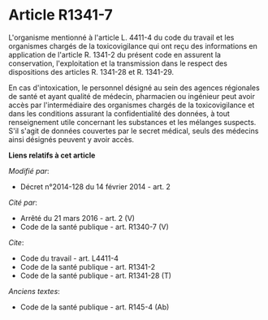 # Article R1341-7

L'organisme mentionné à l'article L. 4411-4 du code du travail et les organismes chargés de la toxicovigilance qui ont reçu
des informations en application de l'article R. 1341-2 du présent code en assurent la conservation, l'exploitation et la
transmission dans le respect des dispositions des articles R. 1341-28 et R. 1341-29. 

En cas d'intoxication, le personnel désigné au sein des agences régionales de santé et ayant qualité de médecin, pharmacien
ou ingénieur peut avoir accès par l'intermédiaire des organismes chargés de la toxicovigilance et dans les conditions
assurant la confidentialité des données, à tout renseignement utile concernant les substances et les mélanges suspects. S'il
s'agit de données couvertes par le secret médical, seuls des médecins ainsi désignés peuvent y avoir accès.

**Liens relatifs à cet article**

_Modifié par_:

  - Décret n°2014-128 du 14 février 2014 - art. 2

_Cité par_:

  - Arrêté du 21 mars 2016 - art. 2 (V)
  - Code de la santé publique - art. R1340-7 (V)

_Cite_:

  - Code du travail - art. L4411-4
  - Code de la santé publique - art. R1341-2
  - Code de la santé publique - art. R1341-28 (T)

_Anciens textes_:

  - Code de la santé publique - art. R145-4 (Ab)
